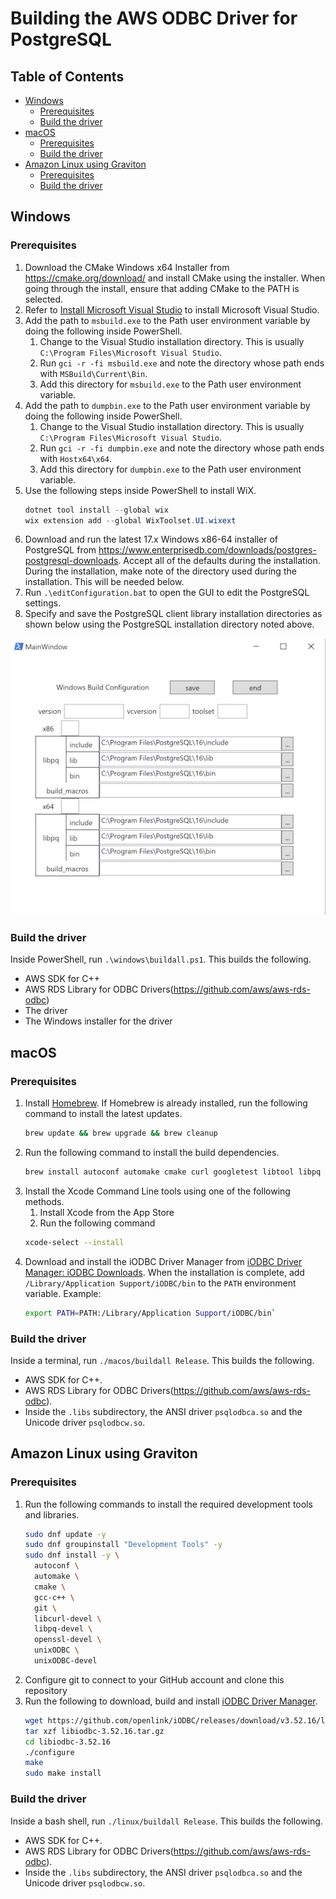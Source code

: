 # Building the AWS ODBC Driver for PostgreSQL

## Table of Contents
- [Windows](#windows)
    - [Prerequisites](#prerequisites)
    - [Build the driver](#build-the-driver)
- [macOS](#macos)
    - [Prerequisites](#prerequisites-1)
    - [Build the driver](#build-the-driver-1)
- [Amazon Linux using Graviton](#amazon-linux-using-graviton)
    - [Prerequisites](#prerequisites-2)
    - [Build the driver](#build-the-driver-2)

## Windows

### Prerequisites
1. Download the CMake Windows x64 Installer from https://cmake.org/download/ and install CMake using the installer. When going through the install, ensure that adding CMake to the PATH is selected.
1. Refer to [Install Microsoft Visual Studio](https://github.com/aws/aws-rds-odbc/blob/main/docs/InstallMicrosoftVisualStudio.md) to install Microsoft Visual Studio.
1. Add the path to `msbuild.exe` to the Path user environment variable by doing the following inside PowerShell.
    1. Change to the Visual Studio installation directory.
       This is usually `C:\Program Files\Microsoft Visual Studio`.
    1. Run `gci -r -fi msbuild.exe` and note the directory whose path ends with `MSBuild\Current\Bin`.
    1. Add this directory for `msbuild.exe` to the Path user environment variable.
1. Add the path to `dumpbin.exe` to the Path user environment variable by doing the following inside PowerShell.
    1. Change to the Visual Studio installation directory.
    This is usually `C:\Program Files\Microsoft Visual Studio`.
    1. Run `gci -r -fi dumpbin.exe` and note the directory whose path ends with `Hostx64\x64`.
    1. Add this directory for `dumpbin.exe` to the Path user environment variable.
1. Use the following steps inside PowerShell to install WiX.
   ```PowerShell
   dotnet tool install --global wix
   wix extension add --global WixToolset.UI.wixext
   ```
1. Download and run the latest 17.x Windows x86-64 installer of PostgreSQL from https://www.enterprisedb.com/downloads/postgres-postgresql-downloads. Accept all of the defaults during the installation. During the installation, make note of the directory used during the installation. This will be needed below.
1. Run `.\editConfiguration.bat` to open the GUI to edit the PostgreSQL settings.
1. Specify and save the PostgreSQL client library installation directories as shown below using the PostgreSQL installation directory noted above.

![Configure PostgreSQL directories](../img/ConfigurePostgreSQLDirectories.png?raw=true "Configure PostgreSQL directories")

### Build the driver
Inside PowerShell, run `.\windows\buildall.ps1`. This builds the following.
- AWS SDK for C++
- AWS RDS Library for ODBC Drivers(https://github.com/aws/aws-rds-odbc)
- The driver
- The Windows installer for the driver

## macOS

### Prerequisites
1. Install [Homebrew](https://brew.sh/). If Homebrew is already installed, run the following command to install the latest updates.
   ```bash
   brew update && brew upgrade && brew cleanup
   ```
1. Run the following command to install the build dependencies.
   ```bash
   brew install autoconf automake cmake curl googletest libtool libpq unixodbc zlib
   ```
1. Install the Xcode Command Line tools using one of the following methods.
   1. Install Xcode from the App Store
   1. Run the following command
   ```bash
   xcode-select --install
   ```
1. Download and install the iODBC Driver Manager from
   [iODBC Driver Manager: iODBC Downloads](https://www.iodbc.org/wiki/iodbcWiki/Downloads). When the installation is complete, add `/Library/Application Support/iODBC/bin` to the `PATH` environment variable.
   Example:
   ```Bash
   export PATH=PATH:/Library/Application Support/iODBC/bin`
   ```

### Build the driver
Inside a terminal, run `./macos/buildall Release`. This builds the following.
- AWS SDK for C++.
- AWS RDS Library for ODBC Drivers(https://github.com/aws/aws-rds-odbc).
- Inside the `.libs` subdirectory, the ANSI driver `psqlodbca.so` and the Unicode driver `psqlodbcw.so`. 

## Amazon Linux using Graviton
### Prerequisites
1. Run the following commands to install the required development tools and libraries.
   ```bash
   sudo dnf update -y
   sudo dnf groupinstall "Development Tools" -y
   sudo dnf install -y \
     autoconf \
     automake \
     cmake \
     gcc-c++ \
     git \
     libcurl-devel \
     libpq-devel \
     openssl-devel \
     unixODBC \
     unixODBC-devel
   ```
1. Configure git to connect to your GitHub account and clone this repository
1. Run the following to download, build and install [iODBC Driver Manager](https://github.com/openlink/iODBC).
   ```bash
   wget https://github.com/openlink/iODBC/releases/download/v3.52.16/libiodbc-3.52.16.tar.gz
   tar xzf libiodbc-3.52.16.tar.gz
   cd libiodbc-3.52.16
   ./configure
   make
   sudo make install
   ```
   
### Build the driver
Inside a bash shell, run `./linux/buildall Release`. This builds the following.
- AWS SDK for C++.
- AWS RDS Library for ODBC Drivers(https://github.com/aws/aws-rds-odbc).
- Inside the `.libs` subdirectory, the ANSI driver `psqlodbca.so` and the Unicode driver `psqlodbcw.so`.

